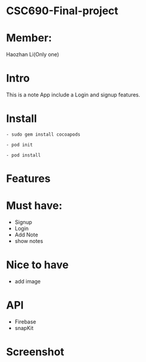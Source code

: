 # CSC690-Final-project

# Member:
Haozhan Li(Only one)

# Intro
This is a note App include a Login and signup features.

# Install
  `- sudo gem install cocoapods`
  
  `- pod init`

  `- pod install`

# Features

# Must have:
- Signup
- Login
- Add Note
- show notes

# Nice to have
- add image

# API
- Firebase
- snapKit

# Screenshot





